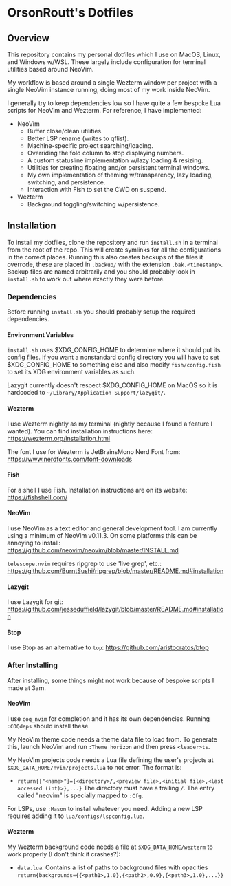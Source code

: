 # OrsonRoutt's Dotfiles

## Overview

This repository contains my personal dotfiles which I use on MacOS, Linux, and Windows w/WSL. These largely include configuration for terminal utilities based around NeoVim.

My workflow is based around a single Wezterm window per project with a single NeoVim instance running, doing most of my work inside NeoVim.

I generally try to keep dependencies low so I have quite a few bespoke Lua scripts for NeoVim and Wezterm. For reference, I have implemented:
- NeoVim
    - Buffer close/clean utilities.
    - Better LSP rename (writes to qflist).
    - Machine-specific project searching/loading.
    - Overriding the fold column to stop displaying numbers.
    - A custom statusline implementation w/lazy loading & resizing.
    - Utilities for creating floating and/or persistent terminal windows.
    - My own implementation of theming w/transparency, lazy loading, switching, and persistence.
    - Interaction with Fish to set the CWD on suspend.
- Wezterm
    - Background toggling/switching w/persistence.

## Installation

To install my dotfiles, clone the repository and run `install.sh` in a terminal from the root of the repo. This will create symlinks for all the configurations in the correct places. Running this also creates backups of the files it overrode, these are placed in `.backup/` with the extension `.bak.<timestamp>`. Backup files are named arbitrarily and you should probably look in `install.sh` to work out where exactly they were before.

### Dependencies

Before running `install.sh` you should probably setup the required dependencies.

#### Environment Variables

`install.sh` uses $XDG_CONFIG_HOME to determine where it should put its config files. If you want a nonstandard config directory you will have to set $XDG_CONFIG_HOME to something else and also modify `fish/config.fish` to set its XDG environment variables as such.

Lazygit currently doesn't respect $XDG_CONFIG_HOME on MacOS so it is hardcoded to `~/Library/Application Support/lazygit/`.

#### Wezterm

I use Wezterm nightly as my terminal (nightly because I found a feature I wanted). You can find installation instructions here: https://wezterm.org/installation.html

The font I use for Wezterm is JetBrainsMono Nerd Font from: https://www.nerdfonts.com/font-downloads

#### Fish

For a shell I use Fish. Installation instructions are on its website: https://fishshell.com/

#### NeoVim

I use NeoVim as a text editor and general development tool. I am currently using a minimum of NeoVim v0.11.3. On some platforms this can be annoying to install: https://github.com/neovim/neovim/blob/master/INSTALL.md

`telescope.nvim` requires ripgrep to use 'live grep', etc.: https://github.com/BurntSushi/ripgrep/blob/master/README.md#installation

#### Lazygit

I use Lazygit for git: https://github.com/jesseduffield/lazygit/blob/master/README.md#installation

#### Btop

I use Btop as an alternative to `top`: https://github.com/aristocratos/btop

### After Installing

After installing, some things might not work because of bespoke scripts I made at 3am.

#### NeoVim

I use `coq_nvim` for completion and it has its own dependencies. Running `:COQdeps` should install these.

My NeoVim theme code needs a theme data file to load from. To generate this, launch NeoVim and run `:Theme horizon` and then press `<leader>ts`.

My NeoVim projects code needs a Lua file defining the user's projects at `$XDG_DATA_HOME/nvim/projects.lua` to not error. The format is:
- `return{["<name>"]={<directory>/,<preview file>,<initial file>,<last accessed (int)>},...}` The directory must have a trailing `/`. The entry called "neovim" is specially mapped to `:Cfg`.

For LSPs, use `:Mason` to install whatever you need. Adding a new LSP requires adding it to `lua/configs/lspconfig.lua`.

#### Wezterm

My Wezterm background code needs a file at `$XDG_DATA_HOME/wezterm` to work properly (I don't think it crashes?):
- `data.lua`: Contains a list of paths to background files with opacities `return{backgrounds={{<path1>,1.0},{<path2>,0.9},{<path3>,1.0},...}}`
